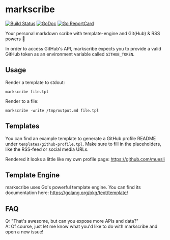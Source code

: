 # markscribe

[![Build Status](https://github.com/muesli/markscribe/workflows/build/badge.svg)](https://github.com/muesli/markscribe/actions)
[![GoDoc](https://godoc.org/github.com/golang/gddo?status.svg)](https://godoc.org/github.com/muesli/markscribe)
[![Go ReportCard](http://goreportcard.com/badge/muesli/markscribe)](http://goreportcard.com/report/muesli/markscribe)

Your personal markdown scribe with template-engine and Git(Hub) & RSS powers 📜

In order to access GitHub's API, markscribe expects you to provide a valid
GitHub token as an environment variable called `GITHUB_TOKEN`.

## Usage

Render a template to stdout:

    markscribe file.tpl

Render to a file:

    markscribe -write /tmp/output.md file.tpl

## Templates

You can find an example template to generate a GitHub profile README under
`templates/github-profile.tpl`. Make sure to fill in the placeholders, like
the RSS-feed or social media URLs.

Rendered it looks a little like my own profile page: https://github.com/muesli

## Template Engine

markscribe uses Go's powerful template engine. You can find its documentation
here: https://golang.org/pkg/text/template/

## FAQ

Q: "That's awesome, but can you expose more APIs and data?"  
A: Of course, just let me know what you'd like to do with markscribe and open a new issue!

